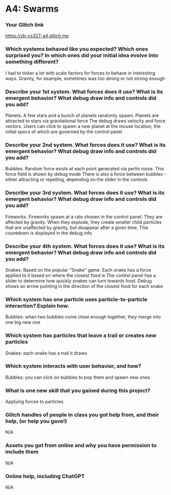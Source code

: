 # A4: Swarms

### Your Glitch link

https://zb-cs327-a4.glitch.me


### Which systems behaved like you expected? Which ones surprised you? In which ones did your initial idea evolve into something different?

I had to tinker a lot with scale factors for forces to behave in interesting ways. Gravity, for example, sometimes was too strong or not strong enough


### Describe your 1st system. What forces does it use? What is its emergent behavior? What debug draw info and controls did you add?
Planets. A few stars and a bunch of planets randomly spawn. Planets are attracted to stars via gravitational force
The debug draws velocity and force vectors. Users can click to spawn a new planet at the mouse location, the initial
specs of which are governed by the control panel


### Describe your 2nd system. What forces does it use? What is its emergent behavior? What debug draw info and controls did you add?
Bubbles. Random force exists at each point generated via perlin noise. This force field is shown by debug mode
There is also a force between bubbles - either attracting or repelling, depending on the slider in the controls


### Describe your 3rd system. What forces does it use? What is its emergent behavior? What debug draw info and controls did you add?
Fireworks. Fireworks spawn at a rate chosen in the control panel. They are affected by gravity. When they explode, they
create smaller child particles that are unaffected by gravity, but disappear after a given time. This countdown is displayed in the debug info


### Describe your 4th system. What forces does it use? What is its emergent behavior? What debug draw info and controls did you add?
Snakes. Based on the popular "Snake" game. Each snake has a force applied to it based on where the closest food is
The control panel has a slider to determine how quickly snakes can turn towards food. Debug shows an arrow pointing in the direction
of the closest food for each snake


### Which system has one particle uses particle-to-particle interaction? Explain how.

Bubbles: when two bubbles come close enough together, they merge into one big new one

### Which system has particles that leave a trail or creates new particles

Snakes: each snake has a trail it draws

### Which system interacts with user behavior, and how?

Bubbles: you can click on bubbles to pop them and spawn new ones


### What is one new skill that you gained during this project?

Applying forces to particles

### Glitch handles of people in class you got help from, and their help, (or help you gave!)

N/A

### Assets you got from online and why you have permission to include them

N/A

### Online help, including ChatGPT 

N/A